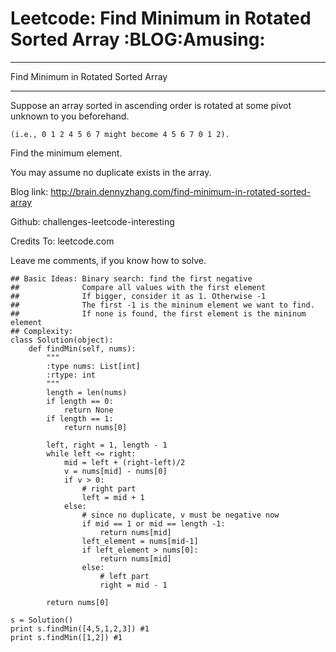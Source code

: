 # Leetcode: Find Minimum in Rotated Sorted Array     :BLOG:Amusing:


---

Find Minimum in Rotated Sorted Array  

---

Suppose an array sorted in ascending order is rotated at some pivot unknown to you beforehand.  

    (i.e., 0 1 2 4 5 6 7 might become 4 5 6 7 0 1 2).

Find the minimum element.  

You may assume no duplicate exists in the array.  

Blog link: <http://brain.dennyzhang.com/find-minimum-in-rotated-sorted-array>  

Github: challenges-leetcode-interesting  

Credits To: leetcode.com  

Leave me comments, if you know how to solve.  

    ## Basic Ideas: Binary search: find the first negative
    ##              Compare all values with the first element
    ##              If bigger, consider it as 1. Otherwise -1
    ##              The first -1 is the mininum element we want to find.
    ##              If none is found, the first element is the mininum element
    ## Complexity: 
    class Solution(object):
        def findMin(self, nums):
            """
            :type nums: List[int]
            :rtype: int
            """
            length = len(nums)
            if length == 0:
                return None
            if length == 1:
                return nums[0]
    
            left, right = 1, length - 1
            while left <= right:
                mid = left + (right-left)/2
                v = nums[mid] - nums[0]
                if v > 0:
                    # right part
                    left = mid + 1
                else:
                    # since no duplicate, v must be negative now
                    if mid == 1 or mid == length -1:
                        return nums[mid]
                    left_element = nums[mid-1]
                    if left_element > nums[0]:
                        return nums[mid]
                    else:
                        # left part
                        right = mid - 1
    
            return nums[0]
    
    s = Solution()
    print s.findMin([4,5,1,2,3]) #1
    print s.findMin([1,2]) #1